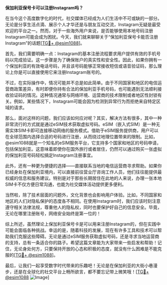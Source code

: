 **保加利亚保号卡可以注册Instagram吗？**

在当今这个高度数字化的时代，社交媒体已经成为人们生活中不可或缺的一部分。无论是分享生活点滴、展示个人才华还是与朋友互动交流，Instagram无疑是最受欢迎的平台之一。然而，对于一些海外用户来说，是否能够使用本地号码注册Instagram可能会成为困扰。今天，我们就来聊聊关于“保加利亚保号卡能否注册Instagram”的话题[[TG💪+ @esim1088](https://t.me/s/esim1088)]。

首先，我们需要明确一点：Instagram的基本注册流程要求用户提供有效的手机号码以完成验证。这一步骤是为了确保账户的真实性和安全性。因此，如果你拥有一个保加利亚的有效电话号码，并且该号码能够正常接收短信或语音验证码，那么理论上你是可以直接使用它来注册Instagram账号的。

不过，在实际操作中，情况可能并不总是如此简单。由于不同国家和地区的电信运营商政策差异，有时即便你持有合法的保加利亚手机号码，也可能遇到无法顺利接收验证码的情况。这种情况通常与网络环境、运营商的技术限制或者地区性封锁有关。例如，某些情况下，Instagram可能会因为检测到异常行为而拒绝来自特定区域的请求。

那么，面对这样的问题，我们应该如何应对呢？其实，解决方法有很多，其中一种非常流行的方式就是通过eSIM技术获取虚拟号码。eSIM（嵌入式SIM）是一种无需实体SIM卡即可连接移动网络的服务模式。借助于eSIM服务提供商，用户可以在全球范围内选择合适的号码进行注册，从而绕过地理位置带来的限制。比如，@esim1088就是一个知名的eSIM服务平台，它支持多个国家和地区的号码申请，包括保加利亚。这意味着即使你在国外旅行或者居住，仍然可以通过购买一张虚拟的保加利亚号码轻松搞定Instagram注册事宜。

此外，还有一种更为便捷的选择——直接联系当地的电信运营商寻求帮助。如果你已经身处在保加利亚境内，可以直接前往营业厅咨询工作人员，他们往往能提供最权威的信息和服务建议。特别是对于那些长期居住在此地的人来说，办理一张本地SIM卡不仅方便日常沟通，也能为社交媒体活动提供更多便利。

当然啦，除了技术层面的问题外，文化背景也会影响用户体验。比如，不同国家和地区的人们对隐私保护的态度各不相同。在使用Instagram时，我们应该时刻注意遵守相关法律法规，尊重他人的隐私权，同时也要保护好自己的信息安全。毕竟，无论在哪里注册账号，网络安全始终是第一位的！

综上所述，虽然理论上保加利亚保号卡是可以用来注册Instagram的，但在实践中可能会面临各种挑战。幸运的是，随着科技的发展，现在有许多工具和技术可以帮助我们克服这些障碍。无论是通过eSIM服务获取虚拟号码，还是寻求当地运营商的支持，总有一条适合你的路子。希望这篇文章能为大家带来一些启发和帮助！记住，无论身处何方，只要保持开放的心态和积极的态度，就没有什么困难是不能克服的[[TG💪+ @esim1088](https://t.me/s/esim1088)]。

最后，让我们一起享受数字时代带来的乐趣吧！无论是在保加利亚的大街小巷漫步，还是在全球化的社交平台上畅所欲言，都不要忘记带上微笑哦！[[TG💪+ @esim1088](https://t.me/s/esim1088) ![Image](https://i.postimg.cc/4NQfJmqS/Snipaste-2025-05-13-00-14-12.png)]